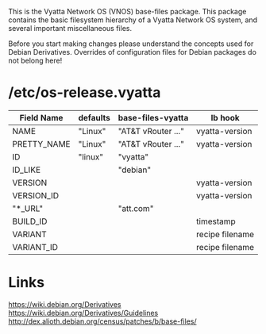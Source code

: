 This is the Vyatta Network OS (VNOS) base-files package.
This package contains the basic filesystem hierarchy of a Vyatta Network OS
system, and several important miscellaneous files.

Before you start making changes please understand the concepts used for Debian
Derivatives. Overrides of configuration files for Debian packages do not belong
here!

/etc/os-release.vyatta
======================

| Field Name   | defaults  | base-files-vyatta      | lb hook          |
|--------------|-----------|------------------------|------------------|
| NAME         | "Linux"   | "AT&T vRouter ..."     | vyatta-version   |
| PRETTY_NAME  | "Linux"   | "AT&T vRouter ..."     | vyatta-version   |
| ID           | "linux"   | "vyatta"               |                  |
| ID_LIKE      |           | "debian"               |                  |
| VERSION      |           |                        | vyatta-version   |
| VERSION_ID   |           |                        | vyatta-version   |
| "*_URL"      |           | "att.com"              |
| BUILD_ID     |           |                        | timestamp        |
| VARIANT      |           |                        | recipe filename  |
| VARIANT_ID   |           |                        | recipe filename  |

Links
=====

  <https://wiki.debian.org/Derivatives>
  <https://wiki.debian.org/Derivatives/Guidelines>
  <http://dex.alioth.debian.org/census/patches/b/base-files/>
